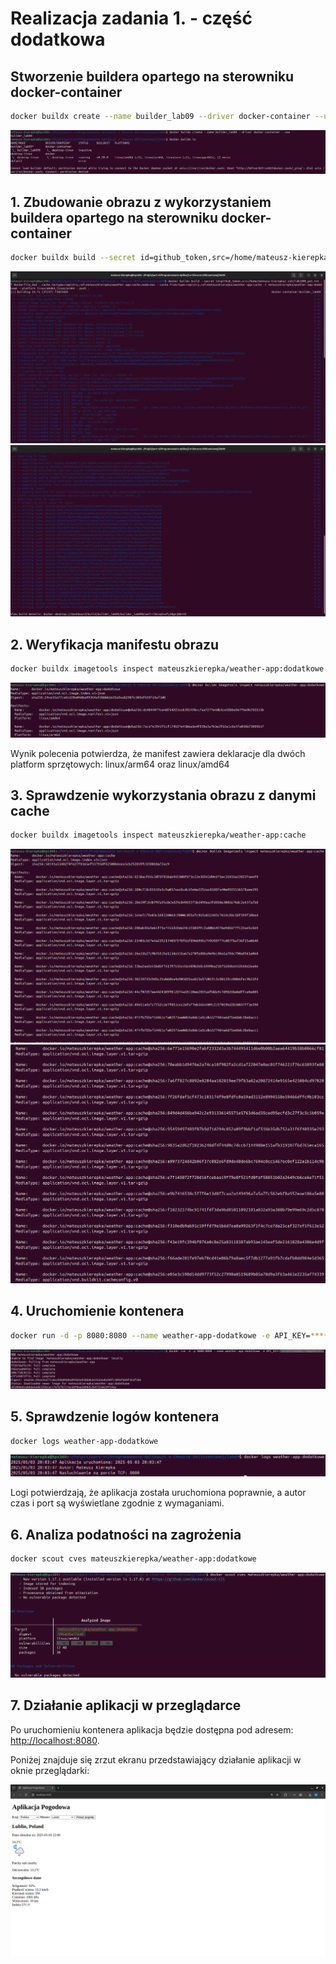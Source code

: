 # Realizacja zadania 1. - część dodatkowa

## Stworzenie buildera opartego na sterowniku docker-container

```bash
docker buildx create --name builder_lab09 --driver docker-container --use
```

![Stworzenie buildera](screenshots/buildx_create.png)

## 1. Zbudowanie obrazu z wykorzystaniem buildera opartego na sterowniku docker-container

```bash
docker buildx build --secret id=github_token,src=/home/mateusz-kierepka/.ssh/lab1800_pat.txt -f Dockerfile_dod --cache-to=type=registry,ref=mateuszkierepka/weather-app:cache,mode=max --cache-from=type=registry,ref=mateuszkierepka/weather-app:cache -t mateuszkierepka/weather-app:dodatkowe --platform linux/amd64,linux/arm64 --push .
```

![Zbudowanie obrazu cz.1](screenshots/buildx1.png)
![Zbudowanie obrazu cz.2](screenshots/buildx2.png)

## 2. Weryfikacja manifestu obrazu

```bash
docker buildx imagetools inspect mateuszkierepka/weather-app:dodatkowe
```

![Weryfikacja manifestu](screenshots/manifest.png)

Wynik polecenia potwierdza, że manifest zawiera deklaracje dla dwóch platform sprzętowych: linux/arm64 oraz linux/amd64

## 3. Sprawdzenie wykorzystania obrazu z danymi cache

```bash
docker buildx imagetools inspect mateuszkierepka/weather-app:cache
```

![cache cz.1](screenshots/cache1.png)
![cache cz.2](screenshots/cache2.png)

## 4. Uruchomienie kontenera

```bash
docker run -d -p 8080:8080 --name weather-app-dodatkowe -e API_KEY=***************** mateuszkierepka/weather-app:dodatkowe
```

![Uruchomienie kontenera](screenshots/run_dod.png)

## 5. Sprawdzenie logów kontenera

```bash
docker logs weather-app-dodatkowe
```

![Sprawdzenie logów](screenshots/logs_dod.png)

Logi potwierdzają, że aplikacja została uruchomiona poprawnie, a autor czas i port są wyświetlane zgodnie z wymaganiami.

## 6. Analiza podatności na zagrożenia

```bash
docker scout cves mateuszkierepka/weather-app:dodatkowe
```

![Analiza na podatności](screenshots/scout_dod.png)

## 7. Działanie aplikacji w przeglądarce

Po uruchomieniu kontenera aplikacja będzie dostępna pod adresem: [http://localhost:8080](http://localhost:8080).

Poniżej znajduje się zrzut ekranu przedstawiający działanie aplikacji w oknie przeglądarki:

![Działanie aplikacji](screenshots/web_dod.png)
